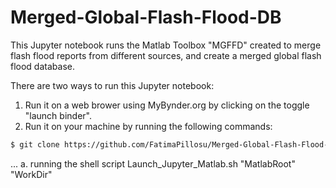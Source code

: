 # Merged-Global-Flash-Flood-DB
This Jupyter notebook runs the Matlab Toolbox "MGFFD" created to merge flash flood reports from different sources, and create a merged global flash flood database. 

There are two ways to run this Jupyter notebook:
1. Run it on a web brower using MyBynder.org by clicking on the toggle "launch binder".
2. Run it on your machine by running the following commands:

```sh
$ git clone https://github.com/FatimaPillosu/Merged-Global-Flash-Flood-DB.git
```
... a. running the shell script Launch_Jupyter_Matlab.sh "MatlabRoot" "WorkDir"
